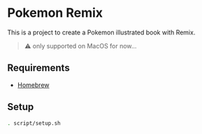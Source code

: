 # Pokemon Remix

This is a project to create a Pokemon illustrated book with Remix.

> :warning: only supported on MacOS for now...

## Requirements

- [Homebrew](https://brew.sh/)

## Setup

```bash
. script/setup.sh
```

